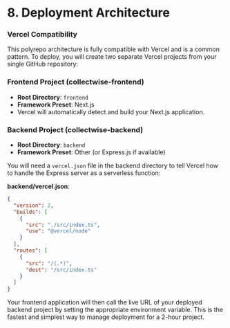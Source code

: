 # 8. Deployment Architecture

### Vercel Compatibility

This polyrepo architecture is fully compatible with Vercel and is a common pattern. To deploy, you will create two separate Vercel projects from your single GitHub repository:

### Frontend Project (collectwise-frontend)

- **Root Directory**: `frontend`
- **Framework Preset**: Next.js
- Vercel will automatically detect and build your Next.js application.

### Backend Project (collectwise-backend)

- **Root Directory**: `backend`
- **Framework Preset**: Other (or Express.js if available)

You will need a `vercel.json` file in the backend directory to tell Vercel how to handle the Express server as a serverless function:

**backend/vercel.json**:

```json
{
  "version": 2,
  "builds": [
    {
      "src": "./src/index.ts",
      "use": "@vercel/node"
    }
  ],
  "routes": [
    {
      "src": "/(.*)",
      "dest": "/src/index.ts"
    }
  ]
}
```

Your frontend application will then call the live URL of your deployed backend project by setting the appropriate environment variable. This is the fastest and simplest way to manage deployment for a 2-hour project.
